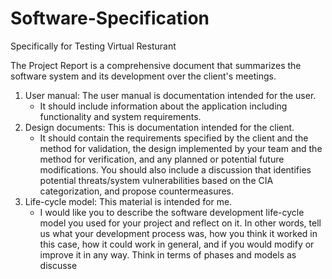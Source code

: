 # Software-Specification
Specifically for Testing Virtual Resturant 

The Project Report is a comprehensive document that summarizes the software system and its development over the client's meetings. 

1. User manual: The user manual is documentation intended for the user. 
    * It should include information about the application including functionality and system requirements.
2. Design documents: This is documentation intended for the client. 
    * It should contain the requirements specified by the client and the method for validation, the design implemented by your team and the method for verification, and any planned or potential future modifications. You should also include a discussion that identifies potential threats/system vulnerabilities based on the CIA categorization, and propose countermeasures.
3. Life-cycle model: This material is intended for me. 
    * I would like you to describe the software development life-cycle model you used for your project and reflect on it. In other words, tell us what your development process was, how you think it worked in this case, how it could work in general, and if you would modify or improve it in any way. Think in terms of phases and models as discusse
